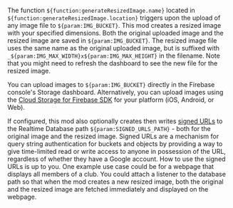 The function `${function:generateResizedImage.name}` located in `${function:generateResizedImage.location}` triggers upon the upload of any image file to `${param:IMG_BUCKET}`. This mod creates a resized image with your specified dimensions. Both the original uploaded image and the resized image are saved in `${param:IMG_BUCKET}`. The resized image file uses the same name as the original uploaded image, but is suffixed with `_${param:IMG_MAX_WIDTH}x${param:IMG_MAX_HEIGHT}` in the filename. Note that you might need to refresh the dashboard to see the new file for the resized image.

You can upload images to `${param:IMG_BUCKET}` directly in the Firebase console's Storage dashboard. Alternatively, you can upload images using the [Cloud Storage for Firebase SDK](https://firebase.google.com/docs/storage/) for your platform (iOS, Android, or Web).

If configured, this mod also optionally creates then writes [signed URLs](https://cloud.google.com/storage/docs/access-control/signed-urls) to the Realtime Database path `${param:SIGNED_URLS_PATH}` - both for the original image and the resized image. Signed URLs are a mechanism for query string authentication for buckets and objects by providing a way to give time-limited read or write access to anyone in possession of the URL, regardless of whether they have a Google account. How to use the signed URLs is up to you. One example use case could be for a webpage that displays all members of a club. You could attach a listener to the database path so that when the mod creates a new resized image, both the original and the resized image are fetched immediately and displayed on the webpage.
